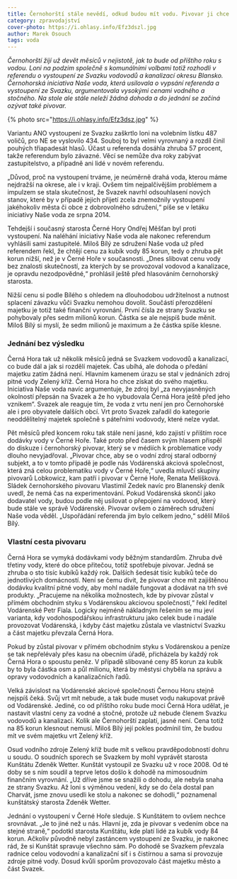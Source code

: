 ```yaml
---
title: Černohorští stále nevědí, odkud budou mít vodu. Pivovar ji chce jedině od Vodárenské
category: zpravodajství
cover-photo: https://i.ohlasy.info/Efz3dszl.jpg
author: Marek Osouch
tags: voda
---
```


*Černohorští žijí už devět měsíců v nejistotě, jak to bude od příštího roku s vodou. Loni na podzim společně s komunálními volbami totiž rozhodli v referendu o vystoupení ze Svazku vodovodů a kanalizací okresu Blansko. Černohorská iniciativa Naše voda, která usilovala o vypsání referenda a vystoupení ze Svazku, argumentovala vysokými cenami vodného a stočného. Na stole ale stále neleží žádná dohoda a do jednání se začíná ozývat také pivovar.*

{% photo src="https://i.ohlasy.info/Efz3dsz.jpg" %}

Variantu ANO vystoupení ze Svazku zaškrtlo loni na volebním lístku 487 voličů, pro NE se vyslovilo 434. Souboj to byl velmi vyrovnaný a rozdíl činil pouhých třiapadesát hlasů. Účast u referenda dosáhla zhruba 57 procent, takže referendum bylo závazné. Věcí se nemůže dva roky zabývat zastupitelstvo, a případně ani lidé v novém referendu.

„Důvod, proč na vystoupení trváme, je neúměrně drahá voda, kterou máme nejdražší na okrese, ale i v kraji. Ovšem tím nejpalčivějším problémem a impulzem se stala skutečnost, že Svazek navrhl odsouhlasení nových stanov, které by v případě jejich přijetí zcela znemožnily vystoupení jakéhokoliv města či obce z dobrovolného sdružení,“ píše se v letáku iniciativy Naše voda ze srpna 2014.

Tehdejší i současný starosta Černé Hory Ondřej Měšťan byl proti vystoupení. Na naléhání iniciativy Naše voda ale nakonec referendum vyhlásili sami zastupitelé. Miloš Bílý ze sdružení Naše voda už před referendem řekl, že chtějí cenu za kubík vody 85 korun, tedy o zhruba pět korun nižší, než je v Černé Hoře v současnosti. „Dnes slibovat cenu vody bez znalosti skutečností, za kterých by se provozoval vodovod a kanalizace, je opravdu nezodpovědné,“ prohlásil ještě před hlasováním černohorský starosta.

Nižší cenu si podle Bílého s ohledem na dlouhodobou udržitelnost a nutnost splacení závazku vůči Svazku nemohou dovolit. Součástí přerozdělení majetku je totiž také finanční vyrovnání. První čísla ze strany Svazku se pohybovaly přes sedm milionů korun. Částka se ale nejspíš bude měnit. Miloš Bílý si myslí, že sedm milionů je maximum a že částka spíše klesne.

### Jednání bez výsledku

Černá Hora tak už několik měsíců jedná se Svazkem vodovodů a kanalizací, co bude dál a jak si rozdělí majetek. Čas ubíhá, ale dohoda o předání majetku zatím žádná není. Hlavním kamenem úrazu se stal v jednáních zdroj pitné vody Zelený kříž. Černá Hora ho chce získat do svého majetku. Iniciativa Naše voda navíc argumentuje, že zdroj byl „za nevyjasněných okolností přepsán na Svazek a že ho vybudovala Černá Hora ještě před jeho vznikem“. Svazek ale reaguje tím, že voda z vrtu není jen pro Černohorské ale i pro obyvatele dalších obcí. Vrt proto Svazek zařadil do kategorie neoddělitelný majetek společně s páteřními vodovody, které nelze vydat.
 
Pět měsíců před koncem roku tak stále není jasné, kdo zajistí v příštím roce dodávky vody v Černé Hoře. Také proto před časem svým hlasem přispěl do diskuze i černohorský pivovar, který se v médiích k problematice vody dlouho nevyjadřoval. „Pivovar chce, aby se o vodní zdroj staral odborný subjekt, a to v tomto případě je podle nás Vodárenská akciová společnost, která zná celou problematiku vody v Černé Hoře,“ uvedla mluvčí skupiny pivovarů Lobkowicz, kam patří i pivovar v Černé Hoře, Renata Melíšková. Sládek černohorského pivovaru Vlastimil Zedek navíc pro Blanenský deník uvedl, že nemá čas na experimentování. Pokud Vodárenská skončí jako dodavatel vody, budou podle něj usilovat o přepojení na vodovod, který bude stále ve správě Vodárenské. Pivovar ovšem o záměrech sdružení Naše voda věděl. „Uspořádání referenda jim bylo celkem jedno,“ sdělil Miloš Bílý.

### Vlastní cesta pivovaru
   
Černá Hora se vymyká dodávkami vody běžným standardům. Zhruba dvě třetiny vody, které do obce přitečou, totiž spotřebuje pivovar. Jedná se zhruba o sto tisíc kubíků každý rok. Dalších šedesát tisíc kubíků teče do jednotlivých domácností. Není se čemu divit, že pivovar chce mít zajištěnou dodávku kvalitní pitné vody, aby mohl nadále fungovat a dodávat na trh své produkty. „Pracujeme na několika možnostech, kde by pivovar zůstal v přímém obchodním styku s Vodárenskou akciovou společností,“ řekl ředitel Vodárenské Petr Fiala. Logicky nejméně nákladným řešením se mu jeví varianta, kdy vodohospodářskou infrastrukturu jako celek bude i nadále provozovat Vodárenská, i kdyby část majetku zůstala ve vlastnictví Svazku a část majetku převzala Černá Hora.

Pokud by zůstal pivovar v přímém obchodním styku s Vodárenskou a peníze se tak nepřelévaly přes kasu na obecním úřadě, přicházela by každý rok Černá Hora o spoustu peněz. V případě slibované ceny 85 korun za kubík by to byla částka osm a půl milionu, která by městysi chyběla na správu a opravy vodovodních a kanalizačních řadů.
   
Velká závislost na Vodárenské akciové společnosti Černou Horu stejně nejspíš čeká. Svůj vrt mít nebude, a tak bude muset vodu nakupovat právě od Vodárenské. Jediné, co od příštího roku bude moci Černá Hora udělat, je nastavit vlastní ceny za vodné a stočné, protože už nebude členem Svazku vodovodů a kanalizací. Kolik ale Černohorští zaplatí, jasné není. Cena totiž na 85 korun klesnout nemusí. Miloš Bílý její pokles podmínil tím, že budou mít ve svém majetku vrt Zelený kříž.

Osud vodního zdroje Zelený kříž bude mít s velkou pravděpodobností dohru u soudu. O soudních sporech se Svazkem by mohl vyprávět starosta Kunštátu Zdeněk Wetter. Kunštát vystoupil ze Svazku už v roce 2008. Od té doby se s ním soudil a teprve letos došlo k dohodě na mimosoudním finančním vyrovnání. „Už dříve jsme se snažili o dohodu, ale nebyla snaha ze strany Svazku. Až loni s výměnou vedení, kdy se do čela dostal pan Charvát, jsme znovu usedli ke stolu a nakonec se dohodli,“ poznamenal kunštátský starosta Zdeněk Wetter.

Jednání o vystoupení v Černé Hoře sleduje. S Kunštátem to ovšem nechce srovnávat. „Je to jiné než u nás. Hlavní je, zda je pivovar s vedením obce na stejné straně,“ podotkl starosta Kunštátu, kde platí lidé za kubík vody 84 korun. Ačkoliv původně nebyl zastáncem vystoupení ze Svazku, je nakonec rád, že si Kunštát spravuje všechno sám. Po dohodě se Svazkem převzala radnice celou vodovodní a kanalizační síť i s čistírnou a sama si provozuje zdroje pitné vody. Dosud kvůli sporům provozovalo část majetku město a část Svazek. 


